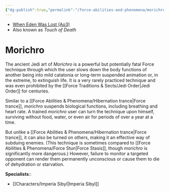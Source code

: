 ```yaml
---
{"dg-publish":true,"permalink":"/force-abilities-and-phenomena/morichro/","tags":["light","control","forcepower"],"noteIcon":"saber1"}
---
```


- [When Eden Was Lost (Ao3)](https://archiveofourown.org/works/19334440)
- Also known as *Touch of Death*
# Morichro
The ancient Jedi art of *Morichro* is a powerful but potentially fatal Force technique through which the user slows down the body functions of another being into mild catatonia or long-term suspended animation or, in the extreme, to extinguish life. It is a very rarely practiced technique and was even prohibited by the [[Force Traditions & Sects/Jedi Order\|Jedi Order]] for centuries. 

Similar to a [[Force Abilities & Phenomena/Hibernation trance\|Force trance]], *morichro* suspends biological functions, including breathing and heart rate. A trained *morichro* user can turn the technique upon himself, surviving without food, water, or even air for periods of over a year at a time. 

But unlike a [[Force Abilities & Phenomena/Hibernation trance\|Force trance]], it can also be turned on others, making it an effective way of subduing enemies. (This technique is sometimes compared to [[Force Abilities & Phenomena/Force Stun\|Force Stasis]], though *morichro* is significantly more dangerous.) However, failure to monitor a targeted opponent can render them permanently unconscious or cause them to die of dehydration or starvation.

**Specialists**::
- [[Characters/Imperia Sibyl\|Imperia Sibyl]]